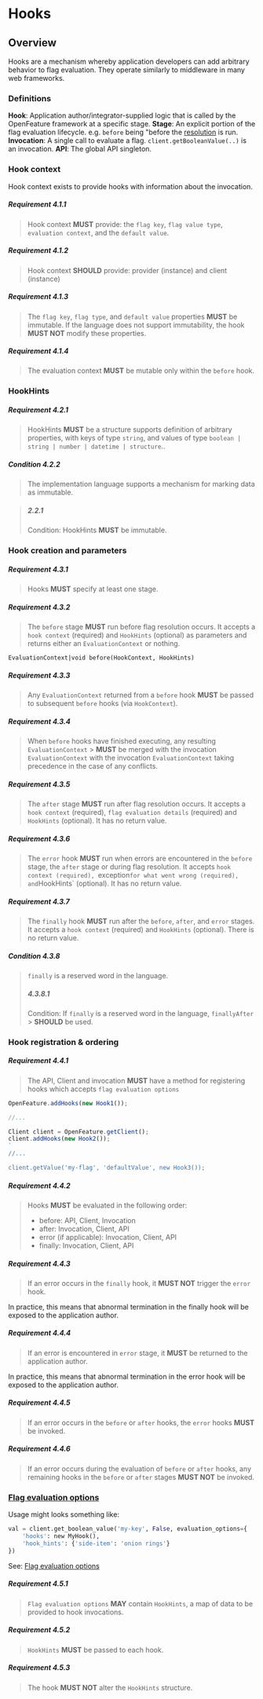 # Hooks

## Overview

Hooks are a mechanism whereby application developers can add arbitrary behavior
to flag evaluation. They operate similarly to middleware in many web frameworks.

### Definitions

**Hook**: Application author/integrator-supplied logic that is called by the
OpenFeature framework at a specific stage. **Stage**: An explicit portion of the
flag evaluation lifecycle. e.g. `before` being "before the
[resolution](../glossary.md#resolving-flag-values) is run. **Invocation**: A
single call to evaluate a flag. `client.getBooleanValue(..)` is an invocation.
**API**: The global API singleton.

### Hook context

Hook context exists to provide hooks with information about the invocation.

##### Requirement 4.1.1

> Hook context **MUST** provide: the `flag key`, `flag value type`,
> `evaluation context`, and the `default value`.

##### Requirement 4.1.2

> Hook context **SHOULD** provide: provider (instance) and client (instance)

##### Requirement 4.1.3

> The `flag key`, `flag type`, and `default value` properties **MUST** be
> immutable. If the language does not support immutability, the hook **MUST
> NOT** modify these properties.

##### Requirement 4.1.4

> The evaluation context **MUST** be mutable only within the `before` hook.

### HookHints

##### Requirement 4.2.1

> HookHints **MUST** be a structure supports definition of arbitrary properties,
> with keys of type `string`, and values of type
> `boolean | string | number | datetime | structure`..

##### Condition 4.2.2

> The implementation language supports a mechanism for marking data as
> immutable.

> ##### 2.2.1
>
> Condition: HookHints **MUST** be immutable.

### Hook creation and parameters

##### Requirement 4.3.1

> Hooks **MUST** specify at least one stage.

##### Requirement 4.3.2

> The `before` stage **MUST** run before flag resolution occurs. It accepts a
> `hook context` (required) and `HookHints` (optional) as parameters and returns
> either an `EvaluationContext` or nothing.

```
EvaluationContext|void before(HookContext, HookHints)
```

##### Requirement 4.3.3

> Any `EvaluationContext` returned from a `before` hook **MUST** be passed to
> subsequent `before` hooks (via `HookContext`).

##### Requirement 4.3.4

> When `before` hooks have finished executing, any resulting
> `EvaluationContext` > **MUST** be merged with the invocation
> `EvaluationContext` with the invocation `EvaluationContext` taking precedence
> in the case of any conflicts.

##### Requirement 4.3.5

> The `after` stage **MUST** run after flag resolution occurs. It accepts a
> `hook context` (required), `flag evaluation details` (required) and
> `HookHints` (optional). It has no return value.

##### Requirement 4.3.6

> The `error` hook **MUST** run when errors are encountered in the `before`
> stage, the `after` stage or during flag resolution. It accepts
> `hook context (required), `exception`for what went wrong (required), and`HookHints`
> (optional). It has no return value.

##### Requirement 4.3.7

> The `finally` hook **MUST** run after the `before`, `after`, and `error`
> stages. It accepts a `hook context` (required) and `HookHints` (optional).
> There is no return value.

##### Condition 4.3.8

> `finally` is a reserved word in the language.
>
> ##### 4.3.8.1
>
> Condition: If `finally` is a reserved word in the language, `finallyAfter` >
> **SHOULD** be used.

### Hook registration & ordering

##### Requirement 4.4.1

> The API, Client and invocation **MUST** have a method for registering hooks
> which accepts `flag evaluation options`

```js
OpenFeature.addHooks(new Hook1());

//...

Client client = OpenFeature.getClient();
client.addHooks(new Hook2());
`
//...

client.getValue('my-flag', 'defaultValue', new Hook3());
```

##### Requirement 4.4.2

> Hooks **MUST** be evaluated in the following order:
>
> - before: API, Client, Invocation
> - after: Invocation, Client, API
> - error (if applicable): Invocation, Client, API
> - finally: Invocation, Client, API

##### Requirement 4.4.3

> If an error occurs in the `finally` hook, it **MUST NOT** trigger the `error`
> hook.

In practice, this means that abnormal termination in the finally hook will be
exposed to the application author.

##### Requirement 4.4.4

> If an error is encountered in `error` stage, it **MUST** be returned to the
> application author.

In practice, this means that abnormal termination in the error hook will be
exposed to the application author.

##### Requirement 4.4.5

> If an error occurs in the `before` or `after` hooks, the `error` hooks
> **MUST** be invoked.

##### Requirement 4.4.6

> If an error occurs during the evaluation of `before` or `after` hooks, any
> remaining hooks in the `before` or `after` stages **MUST NOT** be invoked.

### [Flag evaluation options](../types.md#evaluation-options)

Usage might looks something like:

```python
val = client.get_boolean_value('my-key', False, evaluation_options={
    'hooks': new MyHook(),
    'hook_hints': {'side-item': 'onion rings'}
})
```

See: [Flag evaluation options](../flag-evaluation/flag-evaluation.md#)

##### Requirement 4.5.1

> `Flag evaluation options` **MAY** contain `HookHints`, a map of data to be
> provided to hook invocations.

##### Requirement 4.5.2

> `HookHints` **MUST** be passed to each hook.

##### Requirement 4.5.3

> The hook **MUST NOT** alter the `HookHints` structure.
